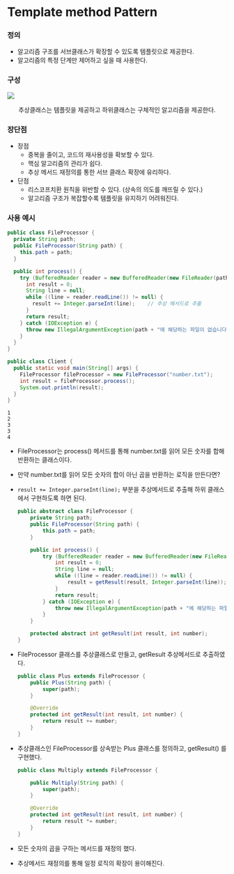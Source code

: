 # Template method Pattern

### 정의
- 알고리즘 구조를 서브클래스가 확장할 수 있도록 템플릿으로 제공한다.
- 알고리즘의 특정 단계만 제어하고 싶을 때 사용한다.

### 구성
<p>
  <img src='https://vos.line-scdn.net/landpress-content-v2_1761/1669353654260.png?updatedAt=1669353654000' />
  <p align="center">추상클래스는 템플릿을 제공하고 하위클래스는 구체적인 알고리즘을 제공한다.</p>
</p>

### 장단점
- 장점
  - 중복을 줄이고, 코드의 재사용성을 확보할 수 있다.
  - 핵심 알고리즘의 관리가 쉽다.
  - 추상 메서드 재정의를 통한 서브 클래스 확장에 유리하다.
- 단점
  - 리스코프치환 원칙을 위반할 수 있다. (상속의 의도를 깨뜨릴 수 있다.)
  - 알고리즘 구조가 복잡할수록 템플릿을 유지하기 어려워진다.

### 사용 예시
  ```java
  public class FileProcessor {
    private String path;
    public FileProcessor(String path) {
      this.path = path;
    }

    public int process() {
      try (BufferedReader reader = new BufferedReader(new FileReader(path))) {
        int result = 0;
        String line = null;
        while ((line = reader.readLine()) != null) {
          result += Integer.parseInt(line);    // 추상 메서드로 추출
        }
        return result;
      } catch (IOException e) {
        throw new IllegalArgumentException(path + "에 해당하는 파일이 없습니다.", e);
      }
    }
  }
  ```
  ```java
  public class Client {
    public static void main(String[] args) {
      FileProcessor fileProcessor = new FileProcessor("number.txt");
      int result = fileProcessor.process();
      System.out.println(result);
    }
  }
  ```
  ```text
  1
  2
  3
  3
  4
  ```
- FileProcessor는 process() 메서드를 통해 number.txt를 읽어 모든 숫자를 합해 반환하는 클래스이다.
- 만약 number.txt를 읽어 모든 숫자의 합이 아닌 곱을 반환하는 로직을 만든다면?
- `result += Integer.parseInt(line);` 부분을 추상메서드로 추출해 하위 클래스에서 구현하도록 하면 된다.

  ```java
  public abstract class FileProcessor {
      private String path;
      public FileProcessor(String path) {
          this.path = path;
      }
  
      public int process() {
          try (BufferedReader reader = new BufferedReader(new FileReader(path))) {
              int result = 0;
              String line = null;
              while ((line = reader.readLine()) != null) {
                  result = getResult(result, Integer.parseInt(line));
              }
              return result;
          } catch (IOException e) {
              throw new IllegalArgumentException(path + "에 해당하는 파일이 없습니다.", e);
          }
      }
  
      protected abstract int getResult(int result, int number);
  }
  ```
- FileProcessor 클래스를 추상클래스로 만들고, getResult 추상메서드로 추출하였다.

  ```java
  public class Plus extends FileProcessor {
      public Plus(String path) {
          super(path);
      }
  
      @Override
      protected int getResult(int result, int number) {
          return result += number;
      }
  }
  ```
- 추상클래스인 FileProcessor를 상속받는 Plus 클래스를 정의하고, getResult() 를 구현했다.
  ```java
  public class Multiply extends FileProcessor {
  
      public Multiply(String path) {
          super(path);
      }
  
      @Override
      protected int getResult(int result, int number) {
          return result *= number;
      }
  }
  ```
- 모든 숫자의 곱을 구하는 메서드를 재정의 했다.
- 추상메서드 재정의를 통해 일정 로직의 확장이 용이해진다.
